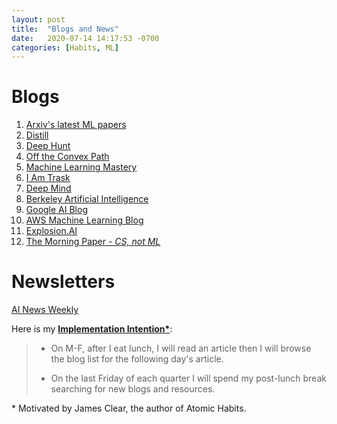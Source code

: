 ```yaml
---
layout: post
title:  "Blogs and News"
date:   2020-07-14 14:17:53 -0700
categories: [Habits, ML]
---
```

# Blogs

1. [Arxiv's latest ML papers](https://arxiv.org/list/cs.LG/current/)
1. [Distill](https://distill.pub/)
1. [Deep Hunt](https://deephunt.in/)
1. [Off the Convex Path](http://www.offconvex.org/)
1. [Machine Learning Mastery](https://machinelearningmastery.com/blog/)
1. [I Am Trask](http://iamtrask.github.io/)
1. [Deep Mind](https://deepmind.com/blog/)
1. [Berkeley Artificial Intelligence](https://bair.berkeley.edu/blog/)
1. [Google AI Blog](https://ai.googleblog.com/)
1. [AWS Machine Learning Blog](https://aws.amazon.com/blogs/machine-learning/)
1. [Explosion.AI](https://explosion.ai/blog/)
1. [The Morning Paper - _CS, not ML_](https://blog.acolyer.org/)

# Newsletters

[AI News Weekly](http://aiweekly.co/)

Here is my **[Implementation Intention\*](https://jamesclear.com/implementation-intentions)**: 

> - On M-F, after I eat lunch, I will read an article then I will browse the blog list for the following day's article.
>
> - On the last Friday of each quarter I will spend my post-lunch break searching for new blogs and resources.

\* Motivated by James Clear, the author of Atomic Habits.